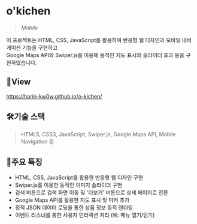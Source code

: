 # **o'kichen** 
>*Mobile*

이 프로젝트는 HTML, CSS, JavaScript를 활용하여 반응형 웹 디자인과 모바일 내비게이션 기능을 구현하고
</br>Google Maps API와 Swiper.js를 이용해 동적인 지도 표시와 슬라이더 효과 등을 구현하였습니다. 

## 📑View
https://harin-kw0w.github.io/o-kichen/


## 🛠기술 스택 
>HTML5, CSS3, JavaScript, Swiper.js, Google Maps API, Mobile Navigation 등 



## 📣주요 특징
* HTML, CSS, JavaScript를 활용한 반응형 웹 디자인 구현
* Swiper.js를 이용한 동적인 이미지 슬라이더 구현
* 검색 버튼으로 검색 화면 이동 및 '더보기' 버튼으로 상세 페이지로 전환
* Google Maps API를 활용한 지도 표시 및 마커 추가
* 정적 JSON 데이터 로딩을 통한 상품 정보 동적 렌더링
* 이벤트 리스너를 통한 사용자 인터랙션 처리 (예: 메뉴 열기/닫기)




